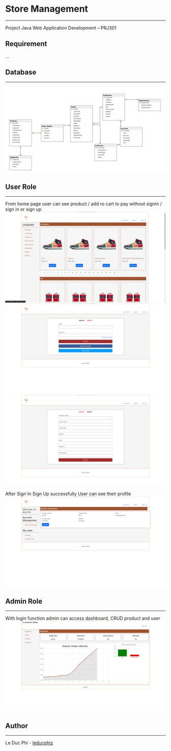# Store Management
---

Project Java Web Application Development – PRJ301

## **Requirement**

...


## **Database**
---
![Image](https://github.com/leducphiz/IMG_PROJECT/blob/main/sql.png)



## **User Role**
---
From home page user can see product / add ro cart to pay without signin / sign in or sign up 
![Image](https://github.com/leducphiz/IMG_PROJECT/blob/main/home.png)
![Image](https://github.com/leducphiz/IMG_PROJECT/blob/main/signin.png)
![Image](https://github.com/leducphiz/IMG_PROJECT/blob/main/signup.png)

After Sign In Sign Up successfully User can see their profile
![Image](https://github.com/leducphiz/IMG_PROJECT/blob/main/profileuser.png)


## **Admin Role**
---
With login function admin can access dashboard, CRUD product and user
![Image](https://github.com/leducphiz/IMG_PROJECT/blob/main/adminrole.png)


## **Author**
---
Le Duc Phi - [leducphiz](https://github.com/leducphiz)
